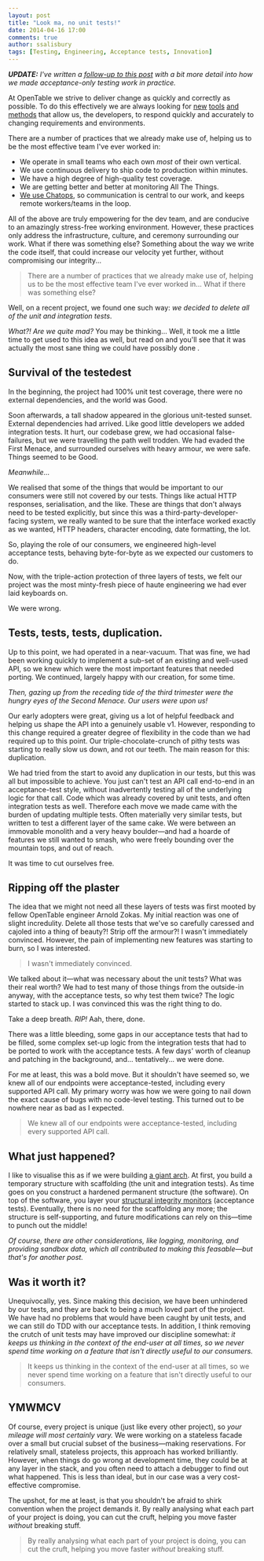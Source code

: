 ```yaml
---
layout: post
title: "Look ma, no unit tests!"
date: 2014-04-16 17:00
comments: true
author: ssalisbury
tags: [Testing, Engineering, Acceptance tests, Innovation]
---
```


_**UPDATE:** I've written a [follow-up to this post](/blog/2014/05/19/acceptance-now) with a bit more detail into how we made acceptance-only testing work in practice._

At OpenTable we strive to deliver change as quickly and correctly as possible. To do this effectively we are always looking for [new](/blog/2014/02/28/api-benchmark/) [tools](/blog/2013/08/16/grunt-plus-vagrant-equals-acceptance-test-heaven/) [and](/blog/2014/04/07/upgrading-puppet-with-puppet/) [methods](/blog/2014/02/10/the-adoption-of-configuration-management/) that allow us, the developers, to respond quickly and accurately to changing requirements and environments.

There are a number of practices that we already make use of, helping us to be the most effective team I've ever worked in:

- We operate in small teams who each own _most_ of their own vertical.
- We use continuous delivery to ship code to production within minutes.
- We have a high degree of high-quality test coverage.
- We are getting better and better at monitoring All The Things.
- [We use Chatops](/blog/2013/11/22/beginning-a-journey-to-chatops-with-hubot/), so communication is central to our work, and keeps remote workers/teams in the loop.

All of the above are truly empowering for the dev team, and are conducive to an amazingly stress-free working environment. However, these practices only address the infrastructure, culture, and ceremony surrounding our work. What if there was something else? Something about the way we write the code itself, that could increase our velocity yet further, without compromising our integrity...

> There are a number of practices that we already make use of, helping us to be the most effective team I've ever worked in... What if there was something else?

Well, on a recent project, we found one such way: *_we decided to delete all of the unit and integration tests_*.

_What?! Are we quite mad?_ You may be thinking... Well, it took me a little time to get used to this idea as well, but read on and you'll see that it was actually the most sane thing we could have possibly done	.

## Survival of the testedest
In the beginning, the project had 100% unit test coverage, there were no external dependencies, and the world was Good.

Soon afterwards, a tall shadow appeared in the glorious unit-tested sunset. External dependencies had arrived. Like good little developers we added integration tests. It hurt, our codebase grew, we had occasional false-failures, but we were travelling the path well trodden. We had evaded the First Menace, and surrounded ourselves with heavy armour, we were safe. Things seemed to be Good.

_Meanwhile..._

We realised that some of the things that would be important to our consumers were still not covered by our tests. Things like actual HTTP responses, serialisation, and the like. These are things that don't always need to be tested explicitly, but since this was a third-party-developer-facing system, we really wanted to be sure that the interface worked exactly as we wanted, HTTP headers, character encoding, date formatting, the lot.

So, playing the role of our consumers, we engineered high-level acceptance tests, behaving byte-for-byte as we expected our customers to do.

Now, with the triple-action protection of three layers of tests, we felt our project was the most minty-fresh piece of haute engineering we had ever laid keyboards on.

We were wrong.

## Tests, tests, tests, duplication.
Up to this point, we had operated in a near-vacuum. That was fine, we had been working quickly to implement a sub-set of an existing and well-used API, so we knew which were the most important features that needed porting. We continued, largely happy with our creation, for some time.

_Then, gazing up from the receding tide of the third trimester were the hungry eyes of the Second Menace. Our users were upon us!_

Our early adopters were great, giving us a lot of helpful feedback and helping us shape the API into a genuinely usable v1. However, responding to this change required a greater degree of flexibility in the code than we had required up to this point. Our triple-chocolate-crunch of pithy tests was starting to really slow us down, and rot our teeth. The main reason for this: duplication.

We had tried from the start to avoid any duplication in our tests, but this was all but impossible to achieve. You just can't test an API call end-to-end in an acceptance-test style, without inadvertently testing all of the underlying logic for that call. Code which was already covered by unit tests, and often integration tests as well. Therefore each move we made came with the burden of updating multiple tests. Often materially very similar tests, but written to test a different layer of the same cake. We were between an immovable monolith and a very heavy boulder&mdash;and had a hoarde of features we still wanted to smash, who were freely bounding over the mountain tops, and out of reach.

It was time to cut ourselves free.

## Ripping off the plaster
The idea that we might not need all these layers of tests was first mooted by fellow OpenTable engineer Arnold Zokas. My initial reaction was one of slight incredulity. Delete all those tests that we've so carefully caressed and cajoled into a thing of beauty?! Strip off the armour?! I wasn't immediately convinced. However, the pain of implementing new features was starting to burn, so I was interested.

> I wasn't immediately convinced.

We talked about it&mdash;what was necessary about the unit tests? What was their real worth? We had to test many of those things from the outside-in anyway, with the acceptance tests, so why test them twice? The logic started to stack up. I was convinced this was the right thing to do.

Take a deep breath. _RIP!_ Aah, there, done.

There was a little bleeding, some gaps in our acceptance tests that had to be filled, some complex set-up logic from the integration tests that had to be ported to work with the acceptance tests. A few days' worth of cleanup and patching in the background, and... tentatively... we were done.

For me at least, this was a bold move. But it shouldn't have seemed so, we knew all of our endpoints were acceptance-tested, including every supported API call. My primary worry was how we were going to nail down the exact cause of bugs with no code-level testing. This turned out to be nowhere near as bad as I expected.

> We knew all of our endpoints were acceptance-tested, including every supported API call.

## What just happened?
I like to visualise this as if we were building [a giant arch](http://en.wikipedia.org/wiki/Gateway_Arch). At first, you build a temporary structure with scaffolding (the unit and integration tests). As time goes on you construct a hardened permanent structure (the software). On top of the software, you layer your [structural integrity monitors](http://en.wikipedia.org/wiki/Structural_health_monitoring) (acceptance tests). Eventually, there is no need for the scaffolding any more; the structure is self-supporting, and future modifications can rely on this&mdash;time to punch out the middle!

_Of course, there are other considerations, like logging, monitoring, and providing sandbox data, which all contributed to making this feasable&mdash;but that's for another post._

## Was it worth it?
Unequivocally, yes. Since making this decision, we have been unhindered by our tests, and they are back to being a much loved part of the project. We have had no problems that would have been caught by unit tests, and we can still do TDD with our acceptance tests. In addition, I think removing the crutch of unit tests may have improved our discipline somewhat: _it keeps us thinking in the context of the end-user at all times, so we never spend time working on a feature that isn't directly useful to our consumers._

> It keeps us thinking in the context of the end-user at all times, so we never spend time working on a feature that isn't directly useful to our consumers.

## YMWMCV
Of course, every project is unique (just like every other project), so _your mileage will most certainly vary._ We were working on a stateless facade over a small but crucial subset of the business&mdash;making reservations. For relatively small, stateless projects, this approach has worked brilliantly. However, when things do go wrong at development time, they could be at any layer in the stack, and you often need to attach a debugger to find out what happened. This is less than ideal, but in our case was a very cost-effective compromise.

The upshot, for me at least, is that you shouldn't be afraid to shirk convention when the project demands it. By really analysing what each part of your project is doing, you can cut the cruft, helping you move faster _without_ breaking stuff.

> By really analysing what each part of your project is doing, you can cut the cruft, helping you move faster _without_ breaking stuff.
